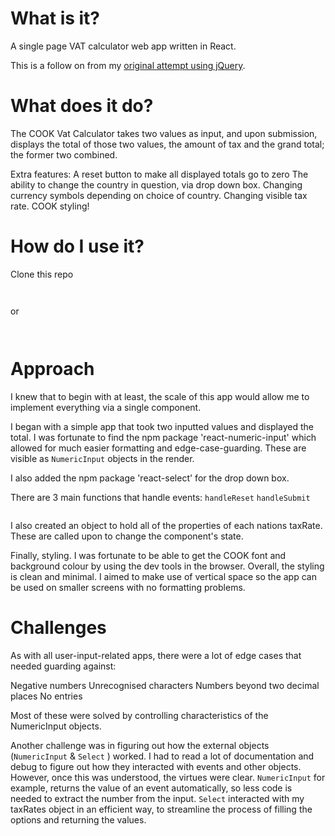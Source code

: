 # What is it?

A single page VAT calculator web app written in React.

This is a follow on from my [original attempt using jQuery](https://github.com/wemsteral/COOKvatCalculator).

# What does it do?

The COOK Vat Calculator takes two values as input, and upon submission, displays the total of those two values, the amount of tax and the grand total; the former two combined.

Extra features:
A reset button to make all displayed totals go to zero
The ability to change the country in question, via drop down box.
Changing currency symbols depending on choice of country.
Changing visible tax rate.
COOK styling!

# How do I use it?

Clone this repo

```npm i

```

```npm start

```

or

```yarn add

```

```yarn start

```

# Approach

I knew that to begin with at least, the scale of this app would allow me to implement everything via a single component.

I began with a simple app that took two inputted values and displayed the total. I was fortunate to find the npm package 'react-numeric-input' which allowed for much easier formatting and edge-case-guarding. These are visible as `NumericInput` objects in the render.

I also added the npm package 'react-select' for the drop down box.

There are 3 main functions that handle events:
`handleReset`
`handleSubmit`

```selectChange

```

I also created an object to hold all of the properties of each nations taxRate. These are called upon to change the component's state.

Finally, styling. I was fortunate to be able to get the COOK font and background colour by using the dev tools in the browser. Overall, the styling is clean and minimal. I aimed to make use of vertical space so the app can be used on smaller screens with no formatting problems.

# Challenges

As with all user-input-related apps, there were a lot of edge cases that needed guarding against:

Negative numbers
Unrecognised characters
Numbers beyond two decimal places
No entries

Most of these were solved by controlling characteristics of the NumericInput objects.

Another challenge was in figuring out how the external objects (`NumericInput` & `Select` ) worked. I had to read a lot of documentation and debug to figure out how they interacted with events and other objects. However, once this was understood, the virtues were clear. `NumericInput` for example, returns the value of an event automatically, so less code is needed to extract the number from the input. `Select` interacted with my taxRates object in an efficient way, to streamline the process of filling the options and returning the values.
